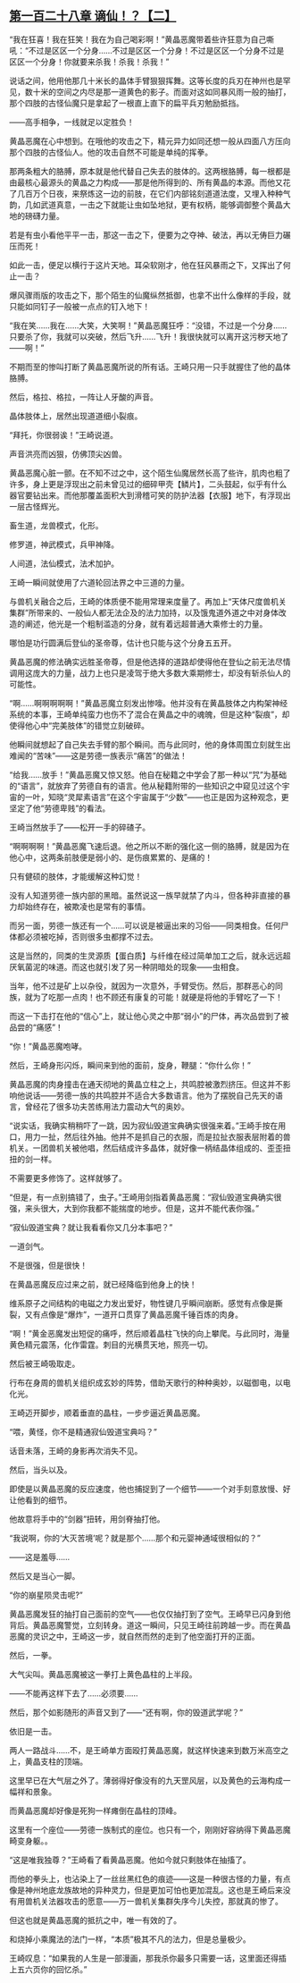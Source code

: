 ## [第一百二十八章 谪仙！？【二】](https://www.xxbiquge.com/11_11207/9215027.html)


  “我在狂喜！我在狂笑！我在为自己喝彩啊！”黄晶恶魔带着些许狂意为自己嘶吼：“不过是区区一个分身……不过是区区一个分身！不过是区区一个分身不过是区区一个分身！你就要来杀我！杀我！杀我！”

  说话之间，他用他那几十米长的晶体手臂狠狠挥舞。这等长度的兵刃在神州也是罕见，数十米的空间之内尽是那一道黄色的影子。而面对这如同暴风雨一般的抽打，那个四肢的古怪仙魔只是拿起了一根直上直下的扁平兵刃勉励抵挡。

  ——高手相争，一线就足以定胜负！

  黄晶恶魔在心中想到。在哦他的攻击之下，精元异力如同还想一般从四面八方压向那个四肢的古怪仙人。他的攻击自然不可能是单纯的挥拳。

  那两条粗大的胳膊，原本就是他代替自己失去的肢体的。这两根胳膊，每一根都是由最核心最源头的黄晶之力构成——那是他所得到的、所有黄晶的本源。而他又花了几百万个日夜，来祭炼这一边的前肢，在它们内部铭刻道道法度，又埋入种种气韵，几如武道真意，一击之下就能让虫如坠地狱，更有权柄，能够调御整个黄晶大地的磅礴力量。

  若是有虫小看他平平一击，那这一击之下，便要为之夺神、破法，再以无俦巨力碾压而死！

  如此一击，便足以横行于这片天地。耳朵软刚才，他在狂风暴雨之下，又挥出了何止一击？

  爆风骤雨版的攻击之下，那个陌生的仙魔纵然抵御，也拿不出什么像样的手段，就只能如同钉子一般被一点点的钉入地下！

  “我在笑……我在……大笑，大笑啊！”黄晶恶魔狂呼：“没错，不过是一个分身……只要杀了你，我就可以突破，然后飞升……飞升！我很快就可以离开这污秽天地了——啊！”

  不期而至的惨叫打断了黄晶恶魔所说的所有话。王崎只用一只手就握住了他的晶体胳膊。

  然后，格拉、格拉，一阵让人牙酸的声音。

  晶体肢体上，居然出现道道细小裂痕。

  “拜托，你很弱诶！”王崎说道。

  声音洪亮而凶狠，仿佛顶尖凶兽。

  黄晶恶魔心脏一颤。在不知不过之中，这个陌生仙魔居然长高了些许，肌肉也粗了许多，身上更是浮现出之前未曾见过的细碎甲壳【鳞片】，二头鼓起，似乎有什么器官要钻出来。而他那覆盖面积大到滑稽可笑的防护法器【衣服】地下，有浮现出一层古怪辉光。

  畜生道，龙兽模式，化形。

  修罗道，神武模式，兵甲神降。

  人间道，法仙模式，法术加护。

  王崎一瞬间就使用了六道轮回法界之中三道的力量。

  与兽机关融合之后，王崎的体质便不能用常理来度量了。再加上“天体尺度兽机关集群”所带来的、一般仙人都无法企及的法力加持，以及饿鬼道外道之中对身体改造的阐述，他光是一个粗制滥造的分身，就有着远超普通大乘修士的力量。

  哪怕是功行圆满后登仙的圣帝尊，估计也只能与这个分身五五开。

  黄晶恶魔的修法确实远胜圣帝尊，但是他选择的道路却使得他在登仙之前无法尽情调用这庞大的力量，战力上也只是凌驾于绝大多数大乘期修士，却没有斩杀仙人的可能性。

  “啊……啊啊啊啊啊！”黄晶恶魔立刻发出惨嚎。他并没有在黄晶肢体之内构架神经系统的本事，王崎单纯蛮力也伤不了混合在黄晶之中的魂魄，但是这种“裂痕”，却使得他心中“完美肢体”的错觉立刻破碎。

  他瞬间就想起了自己失去手臂的那个瞬间。而与此同时，他的身体周围立刻就生出难闻的“苦味”——这是劳德一族表示“痛苦”的做法！

  “给我……放手！”黄晶恶魔又惊又怒。他自在秘籍之中学会了那一种以“咒”为基础的“语言”，就放弃了劳德自有的语言。他从秘籍附带的一些知识之中窥见过这个宇宙的一叶，知晓“灵犀素语言”在这个宇宙属于“少数”——也正是因为这种观念，更坚定了他“劳德卑贱”的看法。

  王崎当然放手了——松开一手的碎碴子。

  “啊啊啊啊！”黄晶恶魔飞速后退。他之所以不断的强化这一侧的胳膊，就是因为在他心中，这两条前肢便是弱小的、是伤痕累累的、是痛的！

  只有健硕的肢体，才能缓解这种幻觉！

  没有人知道劳德一族内部的黑暗。虽然说这一族早就禁了内斗，但各种非直接的暴力却始终存在，被欺凌也是常有的事情。

  而另一面，劳德一族还有一个……可以说是被逼出来的习俗——同类相食。任何尸体都必须被吃掉，否则很多虫都撑不过去。

  这是当然的，同类的生灵源质【蛋白质】与纤维在经过简单加工之后，就永远远超厌氧菌泥的味道。而这也就引发了另一种阴暗处的现象——虫相食。

  当年，他不过是矿上以杂役，就因为一次意外，手臂受伤。然后，那群恶心的同族，就为了吃那一点肉！也不顾还有康复的可能！就硬是将他的手臂吃了一下！

  而这一下击打在他的“信心”上，就让他心灵之中那“弱小”的尸体，再次品尝到了被品尝的“痛感”！

  “你！”黄晶恶魔咆哮。

  然后，王崎身形闪烁，瞬间来到他的面前，旋身，鞭腿：“你什么你！”

  黄晶恶魔的肉身撞击在通天彻地的黄晶立柱之上，共鸣腔被激烈挤压。但这并不影响他说话——劳德一族的共鸣腔并不适合大多数语言。他为了摆脱自己先天的语言，曾经花了很多功夫苦练用法力震动大气的奥妙。

  “说实话，我确实稍稍吓了一跳，因为寂仙毁道宝典确实很强来着。”王崎手按在用口，用力一扯，然后往外抽。他并不是抓自己的衣服，而是拉扯衣服表层附着的兽机关。一团兽机关被他唱，然后结成许多晶体，就好像一柄结晶体组成的、歪歪扭扭的剑一样。

  不需要更多修饰了。这样就够了。

  “但是，有一点别搞错了，虫子。”王崎用剑指着黄晶恶魔：“寂仙毁道宝典确实很强，来头很大，大到你我都不能揣度的地步。但是，这并不能代表你强。”

  “寂仙毁道宝典？就让我看看你又几分本事吧？”

  一道剑气。

  不是很强，但是很快！

  在黄晶恶魔反应过来之前，就已经降临到他身上的快！

  维系原子之间结构的电磁之力发出爱好，物性键几乎瞬间崩断。感觉有点像是撕裂，又有点像是“爆炸”，一道开口贯穿了黄晶恶魔千锤百炼的肉身。

  “啊！”黄金恶魔发出短促的痛呼，然后顺着晶柱飞快的向上攀爬。与此同时，海量黄色精元震荡，化作雷霆。刺目的光横贯天地，照亮一切。

  然后被王崎吸取走。

  行布在身周的兽机关组织成玄妙的阵势，借助天歌行的种种奥妙，以磁御电，以电化光。

  王崎迈开脚步，顺着垂直的晶柱，一步步逼近黄晶恶魔。

  “喂，黄怪，你不是精通寂仙毁道宝典吗？”

  话音未落，王崎的身影再次消失不见。

  然后，当头以及。

  即使是以黄晶恶魔的反应速度，他也捕捉到了一个细节——一个对手刻意放慢、好让他看到的细节。

  他故意将手中的“剑器”扭转，用剑脊抽打他。

  “我说啊，你的‘大灭苦境’呢？就是那个……那个和元婴神通域很相似的？”

  ——这是羞辱……

  然后又是当心一脚。

  “你的崩星陨灵击呢?”

  黄晶恶魔发狂的抽打自己面前的空气——也仅仅抽打到了空气。王崎早已闪身到他背后。黄晶恶魔警觉，立刻转身。道这一瞬间，只见王崎往前跨越一步。而在黄晶恶魔的灵识之中，王崎这一步，就自然而然的走到了他空面打开的正面。

  然后，一拳。

  大气尖叫。黄晶恶魔被这一拳打上黄色晶柱的上半段。

  ——不能再这样下去了……必须要……

  然后，那个如影随形的声音又到了——“还有啊，你的毁道武学呢？”

  依旧是一击。

  两人一路战斗……不，是王崎单方面殴打黄晶恶魔，就这样快速来到数万米高空之上，黄晶支柱的顶端。

  这里早已在大气层之外了。薄弱得好像没有的九天罡风层，以及黄色的云海构成一幅祥和景象。

  而黄晶恶魔却好像是死狗一样瘫倒在晶柱的顶峰。

  这里有一个座位——劳德一族制式的座位。也只有一个，刚刚好容纳得下黄晶恶魔畸变身躯。。

  “这是唯我独尊？”王崎看了看黄晶恶魔。他如今就只剩肢体在抽搐了。

  而他的拳头上，也沾染上了一丝丝黑红色的痕迹——这是一种很古怪的力量，有点像是神州地底龙族故地的异种灵力，但是更加可怕也更加混乱。这也是王崎后来没有用兽机关法器攻击的愿意——万一兽机关集群失序今儿失控，那就真的惨了。

  但这也就是黄晶恶魔的抵抗之中，唯一有效的了。

  和烧掉小乘魔法的法门一样，“本质”极其不凡的法力，但是总量极少。

  王崎叹息：“如果我的人生是一部漫画，那我杀你最多只需要一话，这里面还得插上五六页你的回忆杀。”
